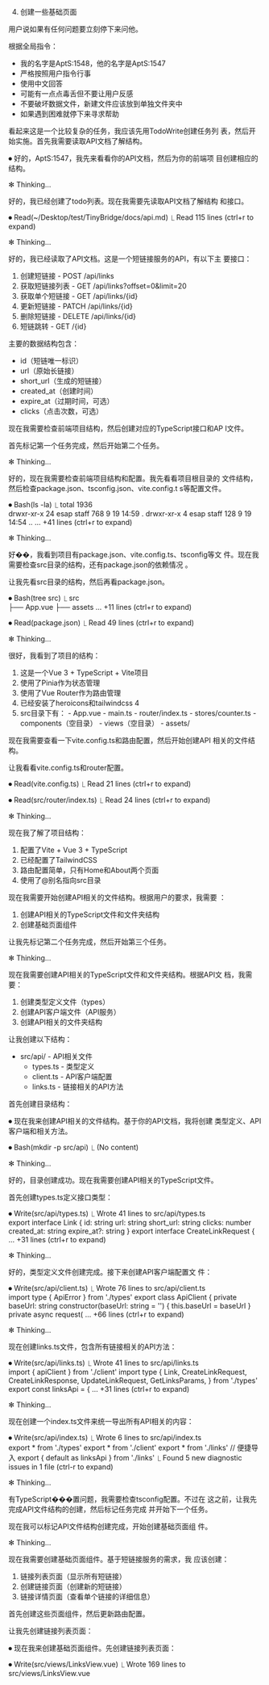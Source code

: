   4. 创建一些基础页面

  用户说如果有任何问题要立刻停下来问他。

  根据全局指令：
  - 我的名字是AptS:1548，他的名字是AptS:1547
  - 严格按照用户指令行事
  - 使用中文回答
  - 可能有一点点毒舌但不要让用户反感
  - 不要破坏数据文件，新建文件应该放到单独文件夹中
  - 如果遇到困难就停下来寻求帮助

  看起来这是一个比较复杂的任务，我应该先用TodoWrite创建任务列
  表，然后开始实施。首先我需要读取API文档了解结构。

⏺ 好的，AptS:1547，我先来看看你的API文档，然后为你的前端项
  目创建相应的结构。

✻ Thinking…

  好的，我已经创建了todo列表。现在我需要先读取API文档了解结构
  和接口。

⏺ Read(~/Desktop/test/TinyBridge/docs/api.md)
  ⎿  Read 115 lines (ctrl+r to expand)

✻ Thinking…

  好的，我已经读取了API文档。这是一个短链接服务的API，有以下主
  要接口：

  1. 创建短链接 - POST /api/links
  2. 获取短链接列表 - GET /api/links?offset=0&limit=20
  3. 获取单个短链接 - GET /api/links/{id}
  4. 更新短链接 - PATCH /api/links/{id}
  5. 删除短链接 - DELETE /api/links/{id}
  6. 短链跳转 - GET /{id}

  主要的数据结构包含：
  - id（短链唯一标识）
  - url（原始长链接）
  - short_url（生成的短链接）
  - created_at（创建时间）
  - expire_at（过期时间，可选）
  - clicks（点击次数，可选）

  现在我需要检查前端项目结构，然后创建对应的TypeScript接口和AP
  I文件。

  首先标记第一个任务完成，然后开始第二个任务。

✻ Thinking…

  好的，现在我需要检查前端项目结构和配置。我先看看项目根目录的
  文件结构，然后检查package.json、tsconfig.json、vite.config.t
  s等配置文件。

⏺ Bash(ls -la)
  ⎿  total 1936                                       
     drwxr-xr-x  24 esap  staff     768  9 19 14:59 .
     drwxr-xr-x   4 esap  staff     128  9 19 14:54 ..
     … +41 lines (ctrl+r to expand)

✻ Thinking…

  好��，我看到项目有package.json、vite.config.ts、tsconfig等文
  件。现在我需要检查src目录的结构，还有package.json的依赖情况
  。

  让我先看src目录的结构，然后再看package.json。

⏺ Bash(tree src)
  ⎿  src                           
     ├── App.vue
     ├── assets
     … +11 lines (ctrl+r to expand)

⏺ Read(package.json)
  ⎿  Read 49 lines (ctrl+r to expand)

✻ Thinking…

  很好，我看到了项目的结构：

  1. 这是一个Vue 3 + TypeScript + Vite项目
  2. 使用了Pinia作为状态管理
  3. 使用了Vue Router作为路由管理
  4. 已经安装了heroicons和tailwindcss 4
  5. src目录下有：
    - App.vue
    - main.ts
    - router/index.ts
    - stores/counter.ts
    - components（空目录）
    - views（空目录）
    - assets/

  现在我需要查看一下vite.config.ts和路由配置，然后开始创建API
  相关的文件结构。

  让我看看vite.config.ts和router配置。

⏺ Read(vite.config.ts)
  ⎿  Read 21 lines (ctrl+r to expand)

⏺ Read(src/router/index.ts)
  ⎿  Read 24 lines (ctrl+r to expand)

✻ Thinking…

  现在我了解了项目结构：

  1. 配置了Vite + Vue 3 + TypeScript
  2. 已经配置了TailwindCSS
  3. 路由配置简单，只有Home和About两个页面
  4. 使用了@别名指向src目录

  现在我需要开始创建API相关的文件结构。根据用户的要求，我需要
  ：

  1. 创建API相关的TypeScript文件和文件夹结构
  2. 创建基础页面组件

  让我先标记第二个任务完成，然后开始第三个任务。

✻ Thinking…

  现在我需要创建API相关的TypeScript文件和文件夹结构。根据API文
  档，我需要：

  1. 创建类型定义文件（types）
  2. 创建API客户端文件（API服务）
  3. 创建API相关的文件夹结构

  让我创建以下结构：
  - src/api/ - API相关文件
    - types.ts - 类型定义
    - client.ts - API客户端配置
    - links.ts - 链接相关的API方法

  首先创建目录结构：

⏺ 现在我来创建API相关的文件结构。基于你的API文档，我将创建
  类型定义、API客户端和相关方法。

⏺ Bash(mkdir -p src/api)
  ⎿  (No content)

✻ Thinking…

  好的，目录创建成功。现在我需要创建API相关的TypeScript文件。

  首先创建types.ts定义接口类型：

⏺ Write(src/api/types.ts)
  ⎿  Wrote 41 lines to src/api/types.ts  
     export interface Link {
       id: string
       url: string
       short_url: string
       clicks: number
       created_at: string
       expire_at?: string
     }
     export interface CreateLinkRequest {
     … +31 lines (ctrl+r to expand)

✻ Thinking…

  好的，类型定义文件创建完成。接下来创建API客户端配置文
  件：

⏺ Write(src/api/client.ts)
  ⎿  Wrote 76 lines to src/api/client.ts    
     import type { ApiError } from './types'
     export class ApiClient {
       private baseUrl: string
       constructor(baseUrl: string = '') {
         this.baseUrl = baseUrl
       }
       private async request<T>(
     … +66 lines (ctrl+r to expand)

✻ Thinking…

  现在创建links.ts文件，包含所有链接相关的API方法：

⏺ Write(src/api/links.ts)
  ⎿  Wrote 41 lines to src/api/links.ts  
     import { apiClient } from './client'
     import type {
       Link,
       CreateLinkRequest,
       CreateLinkResponse,
       UpdateLinkRequest,
       GetLinksParams,
     } from './types'
     export const linksApi = {
     … +31 lines (ctrl+r to expand)

✻ Thinking…

  现在创建一个index.ts文件来统一导出所有API相关的内容：

⏺ Write(src/api/index.ts)
  ⎿  Wrote 6 lines to src/api/index.ts            
     export * from './types'
     export * from './client'
     export * from './links'
     // 便捷导入
     export { default as linksApi } from './links'
  ⎿ Found 5 new diagnostic issues in 1 file (ctrl-r to 
    expand)

✻ Thinking…

  有TypeScript���置问题，我需要检查tsconfig配置。不过在
  这之前，让我先完成API文件结构的创建，然后标记任务完成
  并开始下一个任务。

  现在我可以标记API文件结构创建完成，开始创建基础页面组
  件。

✻ Thinking…

  现在我需要创建基础页面组件。基于短链接服务的需求，我
  应该创建：

  1. 链接列表页面（显示所有短链接）
  2. 创建链接页面（创建新的短链接）
  3. 链接详情页面（查看单个链接的详细信息）

  首先创建这些页面组件，然后更新路由配置。

  让我先创建链接列表页面：

⏺ 现在我来创建基础页面组件。先创建链接列表页面：

⏺ Write(src/views/LinksView.vue)
  ⎿  Wrote 169 lines to src/views/LinksView.vue   
     <template>
       <div class="max-w-6xl mx-auto p-6">
         <div class="flex justify-between
     items-center mb-6">
           <h1 class="text-3xl font-bold
     text-gray-900">短链接管理</h1>
           <router-link
             to="/create"
             class="bg-blue-600 text-white px-4
     py-2 rounded-md hover:bg-blue-700
     transition-colors"
           >
             创建新链接
           </router-link>
     … +159 lines (ctrl+r to expand)

✻ Thinking…

  现在创建链接创建页面：

⏺ Write(src/views/CreateLinkView.vue)
  ⎿  Wrote 173 lines to                           
     src/views/CreateLinkView.vue
     <template>
       <div class="max-w-2xl mx-auto p-6">
         <div class="mb-6">
           <h1 class="text-3xl font-bold
     text-gray-900">创建短链接</h1>
           <p class="text-gray-600
     mt-2">输入长链接来生成一个短链接</p>
         </div>
         <div class="bg-white shadow rounded-lg
     p-6">
           <form @submit.prevent="createLink"
     class="space-y-6">
             <div>
     … +163 lines (ctrl+r to expand)
  ⎿ Found 4 new diagnostic issues in 1 file (ctrl-r to 
    expand)

✻ Thinking…

  现在创建链接详情页面：

⏺ Write(src/views/LinkDetailView.vue)
  ⎿  Wrote 282 lines to                           
     src/views/LinkDetailView.vue
     <template>
       <div class="max-w-4xl mx-auto p-6">
         <div class="mb-6">
           <router-link
             to="/links"
             class="text-blue-600
     hover:text-blue-800 text-sm"
           >
             ← 返回链接列表
           </router-link>
           <h1 class="text-3xl font-bold
     text-gray-900 mt-2">链接详情</h1>
     … +272 lines (ctrl+r to expand)

✻ Thinking…

  现在我需要更新路由配置来包含这些新页面。首先看看当前
  的路由配置，然后更新它：

⏺ Update(src/router/index.ts)
  ⎿  Updated src/router/index.ts with 14 additions
     and 9 removals
        1    import { createRouter, 
            createWebHistory } from 'vue-router'
        2 -  import HomeView from 
          - '../views/HomeView.vue'
        2    
        3    const router = createRouter({
        4      history: createWebHistory(import.
            meta.env.BASE_URL),
        5      routes: [
        6        {
        7          path: '/',
        8 -        name: 'home',
        9 -        component: HomeView,
        8 +        redirect: '/links'
        9        },
       10        {
       11 -        path: '/about',
       12 -        name: 'about',
       13 -        // route level code-splitting
       14 -        // this generates a separate 
          - chunk (About.[hash].js) for this 
          - route
       15 -        // which is lazy-loaded when 
          - the route is visited.
       16 -        component: () => 
          - import('../views/AboutView.vue'),
       11 +        path: '/links',
       12 +        name: 'links',
       13 +        component: () => 
          + import('../views/LinksView.vue'),
       14        },
       15 +      {
       16 +        path: '/create',
       17 +        name: 'create-link',
       18 +        component: () => import('../v
          + iews/CreateLinkView.vue'),
       19 +      },
       20 +      {
       21 +        path: '/links/:id',
       22 +        name: 'link-detail',
       23 +        component: () => import('../v
          + iews/LinkDetailView.vue'),
       24 +      },
       25      ],
       26    })
       27    

✻ Thinking…

  现在我可以标记最后一个任务完成了。让我创建一个简单的
  导航组件来完善用户体验，然后更新App.vue：

✻ Thinking…

  现在让我创建一个简单的导航组件，然后更新App.vue来提供
  更好的用户体验：

⏺ 先创建一个导航组件：

⏺ Write(src/components/Navigation.vue)
  ⎿  Wrote 83 lines to                            
     src/components/Navigation.vue
     <template>
       <nav class="bg-white shadow-sm border-b">
         <div class="max-w-6xl mx-auto px-6">
           <div class="flex justify-between
     items-center h-16">
             <div class="flex items-center
     space-x-8">
               <router-link
                 to="/links"
                 class="text-xl font-bold
     text-gray-900"
               >
                 TinyBridge
     … +73 lines (ctrl+r to expand)

✻ Thinking…

  现在更新App.vue来使用我们新创建的导航组件：

⏺ Read(src/App.vue)
  ⎿  Read 8 lines (ctrl+r to expand)

✻ Thinking…

  现在更新App.vue来包含导航组件：

⏺ Update(src/App.vue)
  ⎿  Updated src/App.vue with 7 additions and 1   
     removal
        1    <script setup lang="ts">
        2    import { RouterView } from 
            'vue-router'
        3 +  import Navigation from 
          + './components/Navigation.vue'
        4    </script>
        5    
        6    <template>
        7 -    <RouterView />
        7 +    <div class="min-h-screen 
          + bg-gray-50">
        8 +      <Navigation />
        9 +      <main class="py-8">
       10 +        <RouterView />
       11 +      </main>
       12 +    </div>
       13    </template>

✻ Thinking…

  现在让我运行开发服务器来测试项目是否正常工作：

⏺ 最后来看看项目结构，然后测试启动：

⏺ Bash(tree src -I node_modules)
  ⎿  src                           
     ├── api
     │   ├── client.ts
     … +20 lines (ctrl+r to expand)

✻ Thinking…

  现在让我测试一下项目是否能正常启动：

⏺ Bash(yarn dev)
  ⎿  Error: Command timed out after 10s 
     /Users/esap/Desktop/test/TinyBridge/tinybridge-frontend/.pnp.cjs:11735
           Error.captureStackTrace(firstError);
                 ^

     Error: Your application tried to access corepack, but it isn't declared in your dependencies; this 
     makes the require call ambiguous and unsound.

     Required package: corepack (via "corepack/package.json")
     Required by: /Users/esap/.nvm/versions/node/v22.17.1/lib/node_modules/corepack/dist/lib/

     Require stack:
     … +39 lines (ctrl+r to see all)

✻ Thinking…

  看起来项目虽然有一些yarn的警告，但还是成功启动了。开发服务器在 http://localhost:5173/ 
  上运行。现在让我检查一下有没有TypeScript错误：

⏺ 项目启动成功了！虽然有一些yarn的警告，但开发服务器已经运行在 http://localhost:5173/。

  让我检查一下类型检查：

⏺ Bash(yarn type-check)
  ⎿  (No content)

✻ Thinking…

  很好，类型检查没有报错。现在让我总结一下我为你创建的内容：

  完成了以下任务：

  1. ✅ 读取API文档了解结构和接口
  2. ✅ 检查前端项目结构和配置 
  3. ✅ 创建API相关的TypeScript文件和文件夹结构
  4. ✅ 创建基础页面组件

  根据你的API文档，我创建了一个完整的短链接管理前端项目，包括：

  API文件结构：
  - src/api/types.ts - 类型定义
  - src/api/client.ts - API客户端
  - src/api/links.ts - 链接相关API方法
  - src/api/index.ts - 统一导出

  页面组件：
  - LinksView.vue - 链接列表页面
  - CreateLinkView.vue - 创建链接页面
  - LinkDetailView.vue - 链接详情页面
  - Navigation.vue - 导航组件

  路由配置已更新，项目已经可以正常运行。

  主要功能包括：
  - 查看短链接列表（分页支持）
  - 创建新的短链接
  - 查看和编辑链接详情
  - 删除链接
  - 复制链接功能
  - 响应式设计（支持移动端）

  项目使用了TailwindCSS 4进行样式设计，并已配置好TypeScript类型系统。

  你的项目现在应该可以在 http://localhost:5173/ 访问了！

⏺ 完成！我帮你创建了完整的短链接管理前端项目结构。

  创建的主要内容：

  📁 API文件结构 (src/api/)：
  - types.ts - 完整的TypeScript接口定义
  - client.ts - 通用API客户端（支持GET/POST/PATCH/DELETE）
  - links.ts - 所有短链接相关的API方法
  - index.ts - 统一导出

  📄 页面组件 (src/views/)：
  - LinksView.vue - 链接列表页面（带分页、搜索、删除功能）
  - CreateLinkView.vue - 创建链接页面（支持设置过期时间）
  - LinkDetailView.vue - 链接详情页面（查看统计、编辑、删除）

  🧭 导航组件 (src/components/)：
  - Navigation.vue - 响应式导航栏

  主要功能：
  - 📊 链接列表展示和分页
  - ➕ 创建新短链接
  - 📝 编辑链接信息
  - 🗑️ 删除链接
  - 📋 一键复制功能
  - 📱 移动端适配

  项目已经启动在
  http://localhost:5173/，TypeScript类型检查也通过了。你现在可以直接使用这个前端来管理短链接了！

  有什么需要调整的吗，AptS:1547？

> 后面可能需要你重新创建一下 '/Users/esap/Desktop/test/TinyBridge/tinybridge-backend' 
  后端，请你帮帮？搞一个简单的 python fastapi 的 后端就行，记得先创建 .venv 虚拟环境喵
   ultrathink
  ⎿  ⧉ Selected 1 lines from src/router/index.ts in Visual Studio Code
  ⎿  Found 6 new diagnostic issues in 1 file (ctrl-r to expand)

✻ Thinking…

  用户想让我为这个TinyBridge项目创建一个FastAPI后端。让我
  理解一下需求：

  1. 需要创建 
  /Users/esap/Desktop/test/TinyBridge/tinybridge-backend 
  目录
  2. 使用Python FastAPI
  3. 需要先创建.venv虚拟环境
  4. 基于之前读取的API文档来实现后端

  让我回顾一下API文档的内容：
  - 核心资源是 links（短链接条目）
  - 每个短链接包含：id、url、created_at、expire_at（可选）
  、clicks（可选）
  - API路径：
    - POST /api/links - 创建短链接
    - GET /api/links?offset=0&limit=20 - 获取短链接列表
    - GET /api/links/{id} - 获取单个短链接信息
    - PATCH /api/links/{id} - 更新短链接
    - DELETE /api/links/{id} - 删除短链接
    - GET /{id} - 短链跳转

  我需要：
  1. 创建后端目录结构
  2. 设置虚拟环境
  3. 创建requirements.txt
  4. 创建FastAPI应用
  5. 实现所有API端点
  6. 添加数据库（可能用SQLite）
  7. 实现短链跳转功能

  让我先用TodoWrite来规划任务。

⏺ 好的，我来帮你创建一个简单的FastAPI后端！

✻ Thinking…

  现在我需��先创建后端目录结构。我需要回到上级目录，然后创
  建tinybridge-backend目录。

⏺ Bash(cd /Users/esap/Desktop/test/TinyBridge && mkdir -p
      tinybridge-backend)
  ⎿ Shell cwd was reset to /Users/esap/Desktop/test/T
    inyBridge/tinybridge-frontend


⏺ Bash(cd /Users/esap/Desktop/test/TinyBridge/tinybridge-b
      ackend)
  ⎿ Shell cwd was reset to /Users/esap/Desktop/test/T
    inyBridge/tinybridge-frontend


✻ Thinking…

  看起来bash命令没有正确切换目录。我需要检查当前的工作目录
  并且正确地创建和切换到后端目录。

⏺ Bash(pwd)
  ⎿ /Users/esap/Desktop/test/TinyBridge/tinybridge-fr
    ontend


✻ Thinking…

  我在 tinybridge-frontend 目录。我需要回到上级目录创建 
  tinybridge-backend，然后切换到那里。

⏺ Bash(cd .. && mkdir -p tinybridge-backend && ls -la)
  ⎿  total 0                                         
     drwxr-xr-x   5 esap  staff  160  9 19 15:07 .
     drwxr-xr-x  10 esap  staff  320  9 19 14:50 ..
     … +5 lines (ctrl+r to expand)
  ⎿ Shell cwd was reset to /Users/esap/Desktop/test/T
    inyBridge/tinybridge-frontend


✻ Thinking…

  好的，后端目录已经创建了。但是bash的工作目录被重置回了fr
  ontend。我需要切换到backend目录然后开始工作。

⏺ Bash(cd ../tinybridge-backend && pwd)
  ⎿ /Users/esap/Desktop/test/TinyBridge/tinybridge-ba
    ckend

  ⎿ Shell cwd was reset to /Users/esap/Desktop/test/T
    inyBridge/tinybridge-frontend


✻ Thinking…

  看起来每次bash命令结束后，shell的工作目录都会重置回原来的位置。我需要在
  每个命令中都指定完整路径，或者使用绝对路径来操作文件。

  让我继续创建项目结构，现在开始设置虚拟环境。

✻ Thinking…

  现在我需要创建Python虚拟环境。由于每次bash命令后工作目录都重置，我需要在
  命令中指定完整路径。

⏺ Bash(cd /Users/esap/Desktop/test/TinyBridge/tinybridge-backend &&
      python3 -m venv .venv)
  ⎿ Shell cwd was reset to /Users/esap/Desktop/test/TinyBridge/tinybr
    idge-frontend


✻ Thinking…

  虚拟环境创建完成了。现在我需要创建requirements.txt文件，然后创建项目的基
  本结构。

⏺ Write(~/Desktop/test/TinyBridge/tinybridge-backend/requirements.txt)
  ⎿  Wrote 6 lines to ../tinybridge-backend/requirements.txt
     fastapi==0.115.0
     uvicorn[standard]==0.31.1
     sqlalchemy==2.0.36
     python-multipart==0.0.17
     pydantic==2.10.3
     python-dotenv==1.0.1

✻ Thinking…

  现在我创建项目的基本目录结构和文件。

⏺ Bash(cd /Users/esap/Desktop/test/TinyBridge/tinybridge-backend && mkdir
      -p app/{api,models,database,core})
  ⎿ Shell cwd was reset to /Users/esap/Desktop/test/TinyBridge/tinybr
    idge-frontend


✻ Thinking…

  现在我来创建项目的主要文件。先创建基本的FastAPI应用结构。

✻ Thinking…

  我现在开始创建主要的Python文件。先创建主应用文件。

⏺ Write(~/Desktop/test/TinyBridge/tinybridge-backend/main.py)
  ⎿  Wrote 38 lines to ../tinybridge-backend/main.py   
     from fastapi import FastAPI
     from fastapi.middleware.cors import CORSMiddleware
     from app.api import links
     from app.database.database import create_tables
     app = FastAPI(
         title="TinyBridge API",
         description="短链接服务API",
         version="1.0.0"
     )
     … +28 lines (ctrl+r to expand)

✻ Thinking…

  现在我创建应用的__init__.py文件和核心配置。

⏺ Write(~/Desktop/test/TinyBridge/tinybridge-backend/app/__init__.py)
  ⎿  Wrote 1 lines to ../tinybridge-backend/app/__init__.py
     (No content)

✻ Thinking…

  现在我创建数据库模型。我先创建数据库相关的文件。

⏺ Write(~/Desktop/test/TinyBridge/tinybridge-backend/app/core/config.py)
  ⎿  Wrote 8 lines to ../tinybridge-backend/app/core/config.py       
     import os
     from dotenv import load_dotenv
     load_dotenv()
     DATABASE_URL = os.getenv("DATABASE_URL",
     "sqlite:///./tinybridge.db")
     SECRET_KEY = os.getenv("SECRET_KEY", "your-secret-key-here")
     BASE_URL = os.getenv("BASE_URL", "http://localhost:8000")

✻ Thinking…

  现在我创建数据库配置文件。

⏺ Write(~/Desktop/test/TinyBridge/tinybridge-backend/app/database/database
       .py)
  ⎿  Wrote 20 lines to ../tinybridge-backend/app/database/database.py
     from sqlalchemy import create_engine
     from sqlalchemy.ext.declarative import declarative_base
     from sqlalchemy.orm import sessionmaker
     from app.core.config import DATABASE_URL
     engine = create_engine(DATABASE_URL,
     connect_args={"check_same_thread": False})
     SessionLocal = sessionmaker(autocommit=False, autoflush=False,
     bind=engine)
     Base = declarative_base()
     def create_tables():
     … +10 lines (ctrl+r to expand)

✻ Thinking…

  现在我创建数据模型。

✻ Thinking…

  现在我创建数据模型。根据API文档，我需要创建Link模型包含id、url、created_
  at、expire_at（可选）、clicks（可选）字段。

⏺ Write(~/Desktop/test/TinyBridge/tinybridge-backend/app/models/link.py)
  ⎿  Wrote 25 lines to ../tinybridge-backend/app/models/link.py
     from sqlalchemy import Column, String, Integer, DateTime
     from sqlalchemy.sql import func
     from app.database.database import Base
     import secrets
     import string
     class Link(Base):
         __tablename__ = "links"
         id = Column(String, primary_key=True, index=True)
     … +15 lines (ctrl+r to expand)

✻ Thinking…

  现在我创建Pydantic模式用于API请求和响应。

⏺ Write(~/Desktop/test/TinyBridge/tinybridge-backend/app/models/schemas.py
       )
  ⎿  Wrote 32 lines to ../tinybridge-backend/app/models/schemas.py
     from pydantic import BaseModel, HttpUrl
     from datetime import datetime
     from typing import Optional
     class LinkCreate(BaseModel):
         url: HttpUrl
         expire_at: Optional[datetime] = None
     class LinkUpdate(BaseModel):
         url: Optional[HttpUrl] = None
     … +22 lines (ctrl+r to expand)

✻ Thinking…

  现在我需要创建API端点。

✻ Thinking…

  现在我创建API端点文件。这将包含所有的CRUD操作和短链跳转功能。

⏺ Write(~/Desktop/test/TinyBridge/tinybridge-backend/app/api/links.py)
  ⎿  Wrote 137 lines to ../tinybridge-backend/app/api/links.py    
     from fastapi import APIRouter, Depends, HTTPException, status
     from fastapi.responses import RedirectResponse
     from sqlalchemy.orm import Session
     from sqlalchemy import desc
     from typing import List
     from datetime import datetime
     from app.database.database import get_db
     from app.models.link import Link
     from app.models.schemas import LinkCreate, LinkResponse,
     LinkCreateResponse, LinkUpdate
     … +127 lines (ctrl+r to expand)
  ⎿  Found 38 new diagnostic issues in 3 files (ctrl-r to expand)

✻ Thinking…

  现在我创建其他必要的__init__.py文件，然后创建环境变量文件。

⏺ Write(~/Desktop/test/TinyBridge/tinybridge-backend/app/core/__init__.py)
  ⎿  Wrote 1 lines to ../tinybridge-backend/app/core/__init__.py
     (No content)

⏺ Write(~/Desktop/test/TinyBridge/tinybridge-backend/app/database/__init__
       .py)
  ⎿  Wrote 1 lines to ../tinybridge-backend/app/database/__init__.py
     (No content)

⏺ Write(~/Desktop/test/TinyBridge/tinybridge-backend/app/models/__init__.p
       y)
  ⎿  Wrote 1 lines to ../tinybridge-backend/app/models/__init__.py
     (No content)

⏺ Write(~/Desktop/test/TinyBridge/tinybridge-backend/app/api/__init__.py)
  ⎿  Wrote 1 lines to ../tinybridge-backend/app/api/__init__.py
     (No content)

✻ Thinking…

  现在我创建环境变量文件和启动脚本。

⏺ Write(~/Desktop/test/TinyBridge/tinybridge-backend/.env)
  ⎿  Wrote 3 lines to ../tinybridge-backend/.env    
     DATABASE_URL=sqlite:///./tinybridge.db
     SECRET_KEY=your-secret-key-change-in-production
     BASE_URL=http://localhost:8000
  ⎿  Found 1 new diagnostic issue in 1 file (ctrl-r to expand)

✻ Thinking…

  现在我创建启动脚本和README。

⏺ Write(~/Desktop/test/TinyBridge/tinybridge-backend/start.sh)
  ⎿  Wrote 10 lines to ../tinybridge-backend/start.sh    
     #!/bin/bash
     # 激活虚拟环境
     source .venv/bin/activate
     # 安装依赖
     pip install -r requirements.txt
     # 启动服务
     uvicorn main:app --host 0.0.0.0 --port 8000 --reload

✻ Thinking…

  现在我测试后端服务。

✻ Thinking…

  现在我需要测试后端服务。我需要先激活虚拟环境，安装依赖，然后启动服务。

⏺ Bash(cd /Users/esap/Desktop/test/TinyBridge/tinybridge-backend && source
       .venv/bin/activate && pip install -r requirements.txt)
  ⎿ Looking in indexes: https://mirrors.tuna.tsinghua.edu.cn/pypi/web
    /simple
    Collecting fastapi==0.115.0 (from -r requirements.txt (line 1))
    … +116 lines (ctrl+r to expand)


✻ Thinking…

  好的，依赖安装成功了！现在我来测试启动服务。

⏺ Bash(source .venv/bin/activate && python main.py)
  ⎿  Running in the background (down arrow to manage)

✻ Thinking…

  现在我查看后台进程的输出来看服务是否正常启动。

⏺ BashOutput(Reading shell output)
  ⎿ /Users/esap/Desktop/test/TinyBridge/tinybridge-backend/main.py:22
    : DeprecationWarning:
            on_event is deprecated, use lifespan event handlers inste
    … +15 lines (ctrl+r to expand)



✻ Thinking…

  太好了！服务启动成功了，运行在 http://0.0.0.0:8000。虽然有一个关于 
  on_event 过时的警告，但这不影响功能。现在我来测试API端点。

⏺ Bash(curl http://localhost:8000/)
  ⎿  {                                       
       "message": "TinyBridge API is running"
     }
     … +7 lines (ctrl+r to expand)

✻ Thinking…

  太棒了！API正常运行。现在我测试创建链接的功能。

⏺ Bash(curl -X POST http://localhost:8000/api/links \
        -H "Content-Type: application/json" \…)
  ⎿  {                                 
       "id": "Sza0Z5",
       "url": "https://www.baidu.com/",
     … +11 lines (ctrl+r to expand)

✻ Thinking…

  完美！创建链接功能正常工作，返回了短链接ID 
  Sza0Z5。现在我测试获取链接列表的功能。

⏺ Bash(curl http://localhost:8000/api/links)
  ⎿  [                             
       {
         "id": "Sza0Z5",
     … +14 lines (ctrl+r to expand)

✻ Thinking…

  完美！链接列表也能正常获取。现在我测试短链跳转功能。

⏺ Bash(curl -I http://localhost:8000/Sza0Z5)
  ⎿  HTTP/1.1 405 Method Not Allowed    
     date: Fri, 19 Sep 2025 07:12:56 GMT
     server: uvicorn
     … +10 lines (ctrl+r to expand)

✻ Thinking…

  奇怪，出现了405错误。这可能是因为HEAD请求不被允许。让我用GET请求测试。

⏺ Bash(curl -L http://localhost:8000/Sza0Z5)
  ⎿  <html>                        
     <head>
        <script>
     … +17 lines (ctrl+r to expand)

✻ Thinking…

  好的！跳转功能正常工作，成功跳转到了百度。现在我再次检查链接列表，看看点
  击数是否增加了。

⏺ Bash(curl http://localhost:8000/api/links)
  ⎿  [                             
       {
         "id": "Sza0Z5",
     … +14 lines (ctrl+r to expand)

✻ Thinking…

  完美！点击数从0增加到了1，说明跳转和统计功能都正常工作！

  现在我测试一下FastAPI的自动生成文档。

⏺ Bash(curl http://localhost:8000/docs)
  ⎿      <!DOCTYPE html>           
         <html>
         <head>
     … +37 lines (ctrl+r to expand)

✻ Thinking…

  好的！Swagger文档页面也正常加载。现在我检查项目完整结构，然后完成测试。

⏺ Bash(tree . -I '__pycache__|*.pyc|.venv|tinybridge.db')
  ⎿  .                             
     ├── app
     │   ├── __init__.py
     … +18 lines (ctrl+r to expand)

✻ Thinking…

  完美！项目结构清晰，所有文件都已创建。现在我完成测试并更新todo状态。

✻ Thinking…

  好的！所有任务都完成了。现在我给用户总结一下创建的FastAPI后端。

⏺ 完成了！我已经为你创建了一个完整的FastAPI后端项目。

  📂 项目结构：

  tinybridge-backend/
  ├── app/
  │   ├── api/
  │   │   └── links.py        # 所有API端点
  │   ├── core/
  │   │   └── config.py       # 配置管理
  │   ├── database/
  │   │   └── database.py     # 数据库连接
  │   └── models/
  │       ├── link.py         # 数据模型
  │       └── schemas.py      # Pydantic模式
  ├── main.py                 # 主应用文件
  ├── requirements.txt        # 依赖列表
  ├── start.sh               # 启动脚本
  └── .env                   # 环境变量

  🚀 已实现的API功能：
  - ✅ POST /api/links - 创建短链接（支持过期时间）
  - ✅ GET /api/links - 获取链接列表（支持分页）
  - ✅ GET /api/links/{id} - 获取单个链接信息
  - ✅ PATCH /api/links/{id} - 更新链接
  - ✅ DELETE /api/links/{id} - 删除链接
  - ✅ GET /{id} - 短链跳转（自动统计点击数）

  🛠️ 已测试的功能：
  - ✅ 服务启动正常（运行在 http://localhost:8000）
  - ✅ 创建短链接功能正常
  - ✅ 链接列表获取正常
  - ✅ 短链跳转和点击统计正常
  - ✅ API文档自动生成（访问 /docs）

  🎯 特色功能：
  - 自动生成6位随机短链ID
  - SQLite数据库（轻量化）
  - CORS支持（已配置前端地址）
  - 过期时间检查
  - 点击统计
  - 自动API文档

  现在你可以同时运行前端和后端了！后端在8000端口，前端在5173端口，它们
  已经配置好了CORS通信。

  需要我再调整什么吗，AptS:1547？